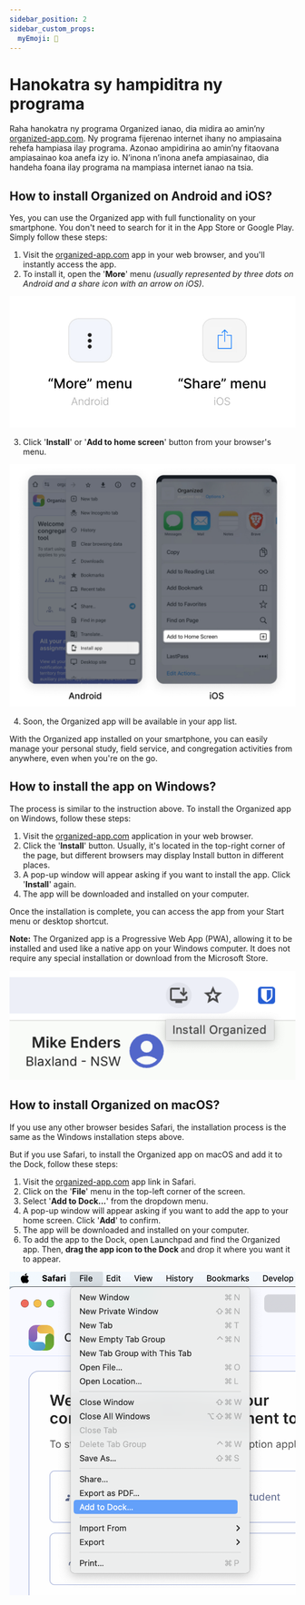 ```yaml
---
sidebar_position: 2
sidebar_custom_props:
  myEmoji: 📲
---
```


# Hanokatra sy hampiditra ny programa

Raha hanokatra ny programa Organized ianao, dia midira ao amin’ny [organized-app.com](https://organized-app.com/). Ny programa fijerenao internet ihany no ampiasaina rehefa hampiasa ilay programa. Azonao ampidirina ao amin’ny fitaovana ampiasainao koa anefa izy io. N’inona n’inona anefa ampiasainao, dia handeha foana ilay programa na mampiasa internet ianao na tsia.

## How to install Organized on Android and iOS?

Yes, you can use the Organized app with full functionality on your smartphone. You don't need to search for it in the App Store or Google Play. Simply follow these steps:

1. Visit the [organized-app.com](https://organized-app.com/) app in your web browser, and you'll instantly access the app.
2. To install it, open the '**More**' menu _(usually represented by three dots on Android and a share icon with an arrow on iOS)_.

![More menu](./img/more-install-buttons.jpg)

3. Click '**Install**' or '**Add to home screen**' button from your browser's menu.

![Install or add to home screen](./img/install-menu.jpg)

4. Soon, the Organized app will be available in your app list.

With the Organized app installed on your smartphone, you can easily manage your personal study, field service, and congregation activities from anywhere, even when you're on the go.

## How to install the app on Windows?

The process is similar to the instruction above. To install the Organized app on Windows, follow these steps:

1. Visit the [organized-app.com](https://organized-app.com/) application in your web browser.
2. Click the '**Install**' button. Usually, it's located in the top-right corner of the page, but different browsers may display Install button in different places.
3. A pop-up window will appear asking if you want to install the app. Click '**Install**' again.
4. The app will be downloaded and installed on your computer.

Once the installation is complete, you can access the app from your Start menu or desktop shortcut.

**Note:** The Organized app is a Progressive Web App (PWA), allowing it to be installed and used like a native app on your Windows computer. It does not require any special installation or download from the Microsoft Store.

![Install Organized PWA app on Windows using Google Chrome browser](./img/install-Organized-in-Chrome.png)

## How to install Organized on macOS?

If you use any other browser besides Safari, the installation process is the same as the Windows installation steps above.

But if you use Safari, to install the Organized app on macOS and add it to the Dock, follow these steps:

1. Visit the [organized-app.com](https://organized-app.com/) app link in Safari.
2. Click on the '**File**' menu in the top-left corner of the screen.
3. Select '**Add to Dock...**' from the dropdown menu.
4. A pop-up window will appear asking if you want to add the app to your home screen. Click '**Add**' to confirm.
5. The app will be downloaded and installed on your computer.
6. To add the app to the Dock, open Launchpad and find the Organized app. Then, **drag the app icon to the Dock** and drop it where you want it to appear.

![Install Organized PWA app and add to the dock on macOS using Safari browser](./img/install-Organized-PWA-in-Safari.png)
